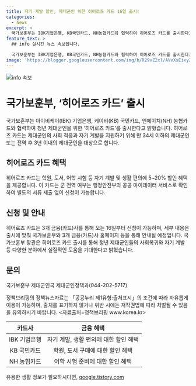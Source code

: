 ```yaml
---
title: 자기 계발 할인, 제대군인 위한 히어로즈 카드 16일 출시!
categories:
  - News
excerpt: >
  국가보훈부는 IBK기업은행, KB국민카드, NH농협카드와 협력하여 히어로즈 카드를 출시한다고 밝혔습니다. 이 카드는 제대군인의 자긍심을 높이고 사회 복귀와 자기 계발을 돕기 위해 만 34세 미만 제대군인과 전역 후 3년 이내 제대군인을 대상으로 합니다. 카드는 학원, 도서, 어학 시험 등에서 할인 혜택을 제공하며, 행정안전부의 공공 마이데이터 서비스를 통해 신청 및 발급할 수 있습니다. 보훈부는 카드를 통해 제대군인들에게 다양한 분야에서 현실적인 도움을 줄 것으로 기대하고 있습니다.
feature_text: >
  ## info 실시간 뉴스 속보입니다.

  국가보훈부는 IBK기업은행, KB국민카드, NH농협카드와 협력하여 히어로즈 카드를 출시한다고 밝혔습니다. 이 카드는 제대군인의 자긍심을 높이고 사회 복귀와 자기 계발을 돕기 위해 만 34세 미만 제대군인과 전역 후 3년 이내 제대군인을 대상으로 합니다. 카드는 학원, 도서, 어학 시험 등에서 할인 혜택을 제공하며, 행정안전부의 공공 마이데이터 서비스를 통해 신청 및 발급할 수 있습니다. 보훈부는 카드를 통해 제대군인들에게 다양한 분야에서 현실적인 도움을 줄 것으로 기대하고 있습니다.
image: 'https://blogger.googleusercontent.com/img/b/R29vZ2xl/AVvXsEixyZcFfHzMRdzZMjFBmAUKJYCLCGyLL1o632UiGVXcaFdKo_bkvkuCioo0uUKlGfBVcT3P84aROyZIXSBEx3Aw5nCQ3pTgDom1WDC4m8eifvWiAmWEEVb4x6G_l8C0QH225ldMjyaFvpxGEBGNO37VmDTDMHGhJPq73UglMfDca1-0aw/s1600/blogspot.png'
---
```


<p><img src="https://blogger.googleusercontent.com/img/b/R29vZ2xl/AVvXsEixyZcFfHzMRdzZMjFBmAUKJYCLCGyLL1o632UiGVXcaFdKo_bkvkuCioo0uUKlGfBVcT3P84aROyZIXSBEx3Aw5nCQ3pTgDom1WDC4m8eifvWiAmWEEVb4x6G_l8C0QH225ldMjyaFvpxGEBGNO37VmDTDMHGhJPq73UglMfDca1-0aw/s1600/blogspot.png" alt="info 속보" /></p>

<h1>국가보훈부, ‘히어로즈 카드’ 출시</h1>

<p data-ke-size="size16">국가보훈부는 아이비케이(IBK) 기업은행, 케이비(KB) 국민카드, 엔에이치(NH) 농협카드와 협력하여 청년 제대군인을 위한 ‘히어로즈 카드’를 출시한다고 밝혔습니다. 히어로즈 카드는 제대군인의 사회 적응과 자기 계발을 지원하기 위해 만 34세 이하의 제대군인 또는 전역 후 3년 이내의 제대군인을 대상으로 합니다.</p>

<h2 data-ke-size="size26">히어로즈 카드 혜택</h2>

<p data-ke-size="size16">히어로즈 카드는 학원, 도서, 어학 시험 등 자기 계발 및 생활 편의에 5~20% 할인 혜택을 제공합니다. 이 카드는 군 전역 여부는 행정안전부의 공공 마이데이터 서비스로 확인하여 별도의 서류 제출 없이 신청이 가능합니다.</p>

<h2 data-ke-size="size26">신청 및 안내</h2>

<p data-ke-size="size16">히어로즈 카드는 3개 금융(카드)사를 통해 오는 16일부터 신청이 가능하며, 세부 내용은 출시에 맞춰 국가보훈부와 3개 금융(카드)사 홈페이지 등을 통해 안내될 예정입니다. 국가보훈부 장관은 히어로즈 카드 출시를 통해 청년 제대군인들의 사회복귀와 자기 계발 등 다양한 분야에서 실질적인 도움을 기대한다고 밝혔습니다.</p>

<h2 data-ke-size="size26">문의</h2>

<p data-ke-size="size16">국가보훈부 제대군인국 제대군인정책과(044-202-5717)</p>

<p data-ke-size="size16">정책브리핑의 정책뉴스자료는 「공공누리 제1유형:출처표시」의 조건에 따라 자유롭게 이용이 가능하며, 출처를 표기하지 않거나 위반 시에는 저작권법에 따라 처벌될 수 있음을 유의하시기 바랍니다. <자료출처=정책브리핑 www.korea.kr></p>

<table>
<thead>
<tr>
<th style="text-align: center;">카드사</th>
<th style="text-align: center;">금융 혜택</th>
</tr>
</thead>
<tbody>
<tr>
<td style="text-align: center;">IBK 기업은행</td>
<td style="text-align: center;">자기 계발, 생활 편의에 대한 할인 혜택</td>
</tr>
<tr>
<td style="text-align: center;">KB 국민카드</td>
<td style="text-align: center;">학원, 도서 구매에 대한 할인 혜택</td>
</tr>
<tr>
<td style="text-align: center;">NH 농협카드</td>
<td style="text-align: center;">어학 시험 준비에 대한 할인 혜택</td>
</tr>
</tbody>
</table>
유용한 생활 정보가 필요하시다면, <a href="https://qoogle.tistory.com" rel="dofollow">qoogle.tistory.com</a>


